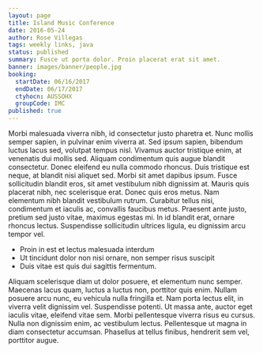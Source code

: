 ```yaml
---
layout: page
title: Island Music Conference
date: 2016-05-24
author: Rose Villegas
tags: weekly links, java
status: published
summary: Fusce ut porta dolor. Proin placerat erat sit amet.
banner: images/banner/people.jpg
booking:
  startDate: 06/16/2017
  endDate: 06/17/2017
  ctyhocn: AUSSOHX
  groupCode: IMC
published: true
---
```

Morbi malesuada viverra nibh, id consectetur justo pharetra et. Nunc mollis semper sapien, in pulvinar enim viverra at. Sed ipsum sapien, bibendum luctus lacus sed, volutpat tempus nisl. Vivamus auctor tristique enim, at venenatis dui mollis sed. Aliquam condimentum quis augue blandit consectetur. Donec eleifend eu nulla commodo rhoncus. Duis tristique est neque, at blandit nisi aliquet sed. Morbi sit amet dapibus ipsum. Fusce sollicitudin blandit eros, sit amet vestibulum nibh dignissim at. Mauris quis placerat nibh, nec scelerisque erat. Donec quis eros metus. Nam elementum nibh blandit vestibulum rutrum. Curabitur tellus nisi, condimentum et iaculis ac, convallis faucibus metus. Praesent ante justo, pretium sed justo vitae, maximus egestas mi. In id blandit erat, ornare rhoncus lectus. Suspendisse sollicitudin ultrices ligula, eu dignissim arcu tempor vel.

* Proin in est et lectus malesuada interdum
* Ut tincidunt dolor non nisi ornare, non semper risus suscipit
* Duis vitae est quis dui sagittis fermentum.

Aliquam scelerisque diam ut dolor posuere, et elementum nunc semper. Maecenas lacus quam, luctus a luctus non, porttitor quis enim. Nullam posuere arcu nunc, eu vehicula nulla fringilla et. Nam porta lectus elit, in viverra velit dignissim vel. Suspendisse potenti. Ut massa ante, auctor eget iaculis vitae, eleifend vitae sem. Morbi pellentesque viverra risus eu cursus. Nulla non dignissim enim, ac vestibulum lectus. Pellentesque ut magna in diam consectetur accumsan. Phasellus at tellus finibus, hendrerit sem vel, porttitor augue.
